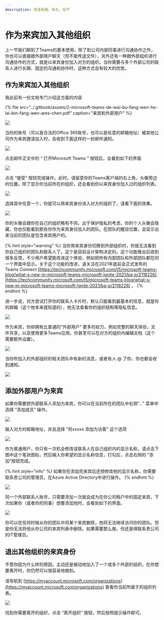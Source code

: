 ```yaml
---
description: 进退有据、有礼、有节
---
```


# 作为来宾加入其他组织

上一节我们聊到了Teams的基本使用，除了和公司内部同事进行沟通协作之外，你也可以直接跟外部用户聊天（但不能传送文件），另外还有一种跟外部组织进行沟通协作的方式，就是以来宾身份加入对方的组织。当你需要与多个外部公司的联系人进行长期、固定的沟通和协作时，这种方式会有较大的优势。

## 作为来宾加入其他组织

我此前有一份文档专门介绍这方面的内容

{% file src="../.gitbook/assets/2-microsoft-teams-de-wai-bu-fang-wen-he-lai-bin-fang-wen-ares-chen.pdf" caption="来宾和外部用户" %}

![](../.gitbook/assets/tu-pian-%20%2886%29.png)

当你的账号（可以是合法的Office 365账号，也可以是任意的邮箱地址）被其他公司作为来宾邀请加入时，会收到下面这样的一封邮件通知。

![](../.gitbook/assets/tu-pian-%20%2867%29.png)

点击邮件正文中的 “ 打开Microsoft Teams ” 按钮后，会看到如下的界面



![](../.gitbook/assets/tu-pian-%20%2874%29.png)

点击 “接受“ 按钮完成操作。此时，请留意你的Teams客户端的右上角，头像旁边的位置。除了显示你当前所在的组织，还会看到你以来宾身份加入过的组织列表。

![](../.gitbook/assets/tu-pian-%20%2877%29.png)

选择其中任意一个，你就可以用来宾身份进入对方的组织了，请看下面的效果。

![](../.gitbook/assets/tu-pian-%20%2866%29.png)

你的头像会跟你在自己的组织略有不同，出于保护隐私的考虑，你的个人头像会隐藏，你也仅能看到那些你作为来宾身份加入的团队。在团队的醒目位置，会显示出来当前的团队是包含来宾用户的。

{% hint style="warning" %}
当你用来宾身份切换到外部组织时，你就无法看到你自己组织的团队和联系人了。这个是目前设计架构决定的。这个功能推出后收到很多反馈，不少用户希望能改进这个体验，例如把所有内部团队和外部团队都在同一个界面中显示。关于这个功能的改进，请关注在2021年底前会正式发布的Teams Connect  [https://techcommunity.microsoft.com/t5/microsoft-teams-blog/what-s-new-in-microsoft-teams-microsoft-ignite-2021/ba-p/2118226](https://techcommunity.microsoft.com/t5/microsoft-teams-blog/what-s-new-in-microsoft-teams-microsoft-ignite-2021/ba-p/2118226) 。
{% endhint %}

进一步说，对方尝试打开你的联系人卡片时，默认只能看到最基本的信息，就是你的邮箱（这个他本来就知道的），他无法查看你的组织结构等隐私信息。

![](../.gitbook/assets/tu-pian-%20%2884%29.png)

作为来宾，你却拥有比普通的“外部用户” 更多的权力，例如完整的聊天体验，文件共享，以及使用更多Teams应用。你甚至可以在对方的组织内编辑文档（这个需要额外设置）。

![](../.gitbook/assets/tu-pian-%20%2856%29.png)

当你所加入的外部组织的相关团队中有新的消息，或者有人 @ 了你，你也都会收到通知。

![](../.gitbook/assets/tu-pian-%20%2865%29.png)

## 添加外部用户为来宾

如果你需要把外部联系人添加为来宾，你可以在当前所在的团队中右侧”..." 菜单中选择 “添加成员” 操作。

![](../.gitbook/assets/tu-pian-%20%2882%29.png)

输入对方的邮箱地址，并且选择 ”将xxxxx 添加为访客“ 这个选项

![](../.gitbook/assets/tu-pian-%20%2861%29.png)

作为普通用户，你只有一次机会修改该联系人在自己组织内的显示名称，请点击下图中这个笔状图标，然后输入你希望的显示名称信息，打勾后，点击右侧的 “添加”按钮完成。

{% hint style="info" %}
如果你在添加完来宾后还想修改他的显示名称，你需要联系贵公司的管理员，在Azure Active Directory中进行操作。
{% endhint %}

![](../.gitbook/assets/tu-pian-%20%2879%29.png)

同一个外部联系人账号，只需要添加一次就会成为在你公司租户中的固定来宾，下次如果你（或者你的同事）想要添加他时，会看到如下的界面。

![](../.gitbook/assets/tu-pian-%20%2857%29.png)

你可以在任何时候从你的团队中将某个来宾删除，他将无法继续访问你的团队。但是你无法将他从你公司的来宾列表中删除。如果需要那么做，你还是得联系贵公司的IT管理员。

## 退出其他组织的来宾身份

不管你因为什么样的原因，主动还是被动地加入了一个或多个外部的组织。在你想要离开时，你仍然可以很容易地做到。

请导航到 [https://myaccount.microsoft.com/organizations](https://myaccount.microsoft.com/organizations) 查看你当前所属于的组织列表。

![](../.gitbook/assets/tu-pian-%20%2887%29.png)

找到你需要离开的组织，点击 “离开组织” 按钮，然后按照提示操作即可。



